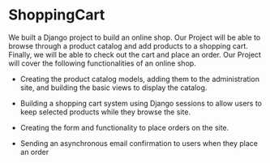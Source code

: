 # ShoppingCart

We built a Django project to build an online
shop. Our Project will be able to browse through a product catalog
and add products to a shopping cart. Finally, we will be able to
check out the cart and place an order. Our Project will cover the
following functionalities of an online shop.

* Creating the product catalog models, adding them to the
  administration site, and building the basic views to display
  the catalog.

* Building a shopping cart system using Django sessions to
  allow users to keep selected products while they browse the
  site.

* Creating the form and functionality to place orders on the
  site.

* Sending an asynchronous email confirmation to users when
  they place an order
